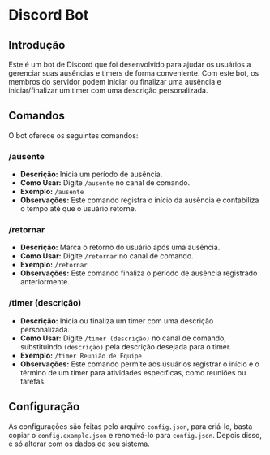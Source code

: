 # Discord Bot

## Introdução

Este é um bot de Discord que foi desenvolvido para ajudar os usuários a gerenciar suas ausências e timers de forma conveniente. Com este bot, os membros do servidor podem iniciar ou finalizar uma ausência e iniciar/finalizar um timer com uma descrição personalizada.

## Comandos

O bot oferece os seguintes comandos:

### /ausente

- **Descrição:** Inicia um período de ausência.
- **Como Usar:** Digite `/ausente` no canal de comando.
- **Exemplo:** `/ausente`
- **Observações:** Este comando registra o início da ausência e contabiliza o tempo até que o usuário retorne.

### /retornar

- **Descrição:** Marca o retorno do usuário após uma ausência.
- **Como Usar:** Digite `/retornar` no canal de comando.
- **Exemplo:** `/retornar`
- **Observações:** Este comando finaliza o período de ausência registrado anteriormente.

### /timer (descrição)

- **Descrição:** Inicia ou finaliza um timer com uma descrição personalizada.
- **Como Usar:** Digite `/timer (descrição)` no canal de comando, substituindo `(descrição)` pela descrição desejada para o timer.
- **Exemplo:** `/timer Reunião de Equipe`
- **Observações:** Este comando permite aos usuários registrar o início e o término de um timer para atividades específicas, como reuniões ou tarefas.

## Configuração

As configurações são feitas pelo arquivo `config.json`, para criá-lo, basta copiar o `config.example.json` e renomeá-lo para `config.json`. Depois disso, é só alterar com os dados de seu sistema.